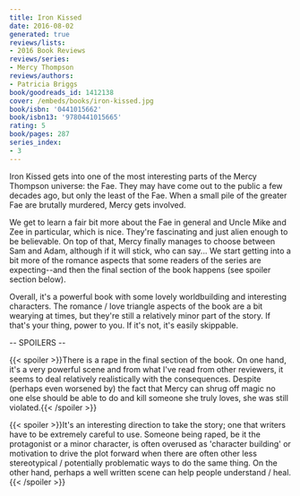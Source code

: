 ```yaml
---
title: Iron Kissed
date: 2016-08-02
generated: true
reviews/lists:
- 2016 Book Reviews
reviews/series:
- Mercy Thompson
reviews/authors:
- Patricia Briggs
book/goodreads_id: 1412138
cover: /embeds/books/iron-kissed.jpg
book/isbn: '0441015662'
book/isbn13: '9780441015665'
rating: 5
book/pages: 287
series_index:
- 3
---
```

Iron Kissed gets into one of the most interesting parts of the Mercy Thompson universe: the Fae. They may have come out to the public a few decades ago, but only the least of the Fae. When a small pile of the greater Fae are brutally murdered, Mercy gets involved.  

We get to learn a fair bit more about the Fae in general and Uncle Mike and Zee in particular, which is nice. They're fascinating and just alien enough to be believable. On top of that, Mercy finally manages to choose between Sam and Adam, although if it will stick, who can say... We start getting into a bit more of the romance aspects that some readers of the series are expecting--and then the final section of the book happens (see spoiler section below).  

<!--more-->

Overall, it's a powerful book with some lovely worldbuilding and interesting characters. The romance / love triangle aspects of the book are a bit wearying at times, but they're still a relatively minor part of the story. If that's your thing, power to you. If it's not, it's easily skippable.  

\-- SPOILERS --  

{{< spoiler >}}There is a rape in the final section of the book. On one hand, it's a very powerful scene and from what I've read from other reviewers, it seems to deal relatively realistically with the consequences. Despite (perhaps even worsened by) the fact that Mercy can shrug off magic no one else should be able to do and kill someone she truly loves, she was still violated.{{< /spoiler >}}  

{{< spoiler >}}It's an interesting direction to take the story; one that writers have to be extremely careful to use. Someone being raped, be it the protagonist or a minor character, is often overused as 'character building' or motivation to drive the plot forward when there are often other less stereotypical / potentially problematic ways to do the same thing. On the other hand, perhaps a well written scene can help people understand / heal.{{< /spoiler >}}